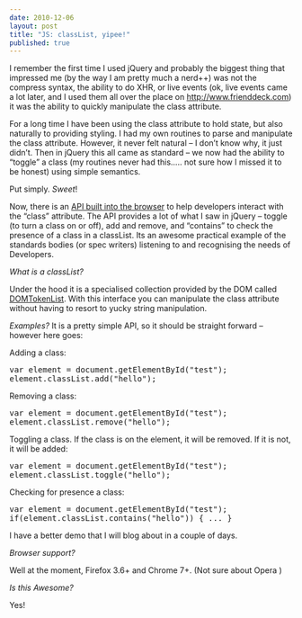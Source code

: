 ```yaml
---
date: 2010-12-06
layout: post
title: "JS: classList, yipee!"
published: true
---
```

<p>I remember the first time I used jQuery and probably the biggest
thing that impressed me (by the way I am pretty much a nerd++) was not the
compress syntax, the ability to do XHR, or live events (ok, live events came
a lot later, and I used them all over the place on <a href="http://www.frienddeck.com">http://www.frienddeck.com</a>)
it was the ability to quickly manipulate the class attribute.</p>

<p>For a long time I have been using the class attribute to hold state, but
also naturally to providing styling.  I had my own routines to parse and
manipulate the class attribute.  However,  it never felt natural &ndash; I don&rsquo;t
know why, it just didn&rsquo;t.  Then in jQuery this all came as standard &ndash; we now
had the ability to &ldquo;toggle&rdquo; a class (my routines never had this&hellip;.. not
sure how I missed it to be honest) using simple semantics.</p>

<p>Put simply. <em>Sweet</em>!</p>

<p>Now, there is an <a href="https://developer.mozilla.org/en/DOM/element.classList">API built into the browser</a> to help developers
interact with the &ldquo;class&rdquo; attribute.  The API provides a lot of what I saw
in jQuery &ndash; toggle (to turn a class on or off), add and remove, and
&ldquo;contains&rdquo; to check the presence of a class in a classList. Its an awesome
practical example of the standards bodies (or spec writers) listening to and
recognising the needs of Developers.</p>

<p><em>What is a classList?</em></p>

<p>Under the hood it is a specialised collection provided by the DOM called
<a href="http://www.whatwg.org/specs/web-apps/current-work/multipage/urls.html#domtokenlist-0">DOMTokenList</a>.
 With this interface you can manipulate the class attribute without having
to resort to yucky string manipulation.</p>

<p><em>Examples?</em>
It is a pretty simple API, so it should be straight forward &ndash; however here
goes:</p>

<p>Adding a class:</p>

<div class="CodeRay">
  <div class="code"><pre><span class="keyword">var</span> element = document.getElementById(<span class="string"><span class="delimiter">&quot;</span><span class="content">test</span><span class="delimiter">&quot;</span></span>);
element.classList.add(<span class="string"><span class="delimiter">&quot;</span><span class="content">hello</span><span class="delimiter">&quot;</span></span>);</pre></div>
</div>


<p>Removing a class:</p>

<div class="CodeRay">
  <div class="code"><pre><span class="keyword">var</span> element = document.getElementById(<span class="string"><span class="delimiter">&quot;</span><span class="content">test</span><span class="delimiter">&quot;</span></span>);
element.classList.remove(<span class="string"><span class="delimiter">&quot;</span><span class="content">hello</span><span class="delimiter">&quot;</span></span>);</pre></div>
</div>


<p>Toggling a class.  If the class is on the element, it will be removed.  If
it is not, it will be added:</p>

<div class="CodeRay">
  <div class="code"><pre><span class="keyword">var</span> element = document.getElementById(<span class="string"><span class="delimiter">&quot;</span><span class="content">test</span><span class="delimiter">&quot;</span></span>);
element.classList.toggle(<span class="string"><span class="delimiter">&quot;</span><span class="content">hello</span><span class="delimiter">&quot;</span></span>);</pre></div>
</div>


<p>Checking for presence a class:</p>

<div class="CodeRay">
  <div class="code"><pre><span class="keyword">var</span> element = document.getElementById(<span class="string"><span class="delimiter">&quot;</span><span class="content">test</span><span class="delimiter">&quot;</span></span>);
<span class="keyword">if</span>(element.classList.contains(<span class="string"><span class="delimiter">&quot;</span><span class="content">hello</span><span class="delimiter">&quot;</span></span>)) { ... }</pre></div>
</div>


<p>I have a better demo that I will blog about in a couple of days.</p>

<p><em>Browser support?</em></p>

<p>Well at the moment, Firefox 3.6+ and Chrome 7+.  (Not sure about Opera )</p>

<p><em>Is this Awesome?</em></p>

<p>Yes!</p>

